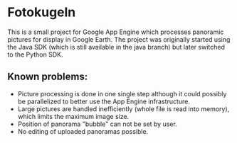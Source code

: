 Fotokugeln
==========

This is a small project for Google App Engine which processes panoramic pictures for display in Google Earth. The project was originally started using the Java SDK (which is still available in the java branch) but later switched to the Python SDK.

Known problems:
-----------

 * Picture processing is done in one single step although it could possibly be parallelized to better use the App Engine infrastructure.
 * Large pictures are handled inefficiently (whole file is read into memory), which limits the maximum image size.
 * Position of panorama "bubble" can not be set by user.
 * No editing of uploaded panoramas possible.

